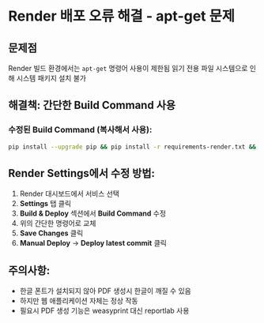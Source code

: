 # Render 배포 오류 해결 - apt-get 문제

## 문제점
Render 빌드 환경에서는 `apt-get` 명령어 사용이 제한됨
읽기 전용 파일 시스템으로 인해 시스템 패키지 설치 불가

## 해결책: 간단한 Build Command 사용

### 수정된 Build Command (복사해서 사용):
```bash
pip install --upgrade pip && pip install -r requirements-render.txt && python3 create_admin.py && python3 add_holidays.py
```

## Render Settings에서 수정 방법:

1. Render 대시보드에서 서비스 선택
2. **Settings** 탭 클릭
3. **Build & Deploy** 섹션에서 **Build Command** 수정
4. 위의 간단한 명령어로 교체
5. **Save Changes** 클릭
6. **Manual Deploy** → **Deploy latest commit** 클릭

## 주의사항:
- 한글 폰트가 설치되지 않아 PDF 생성시 한글이 깨질 수 있음
- 하지만 웹 애플리케이션 자체는 정상 작동
- 필요시 PDF 생성 기능은 weasyprint 대신 reportlab 사용